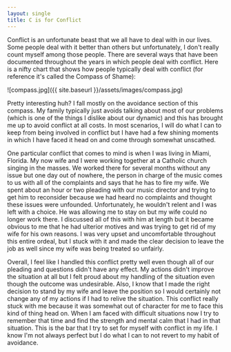 ```yaml
---
layout: single
title: C is for Conflict
---
```

Conflict is an unfortunate beast that we all have to deal with in our lives. Some people deal with it better than others but unfortunately, I don't really count myself among those people. There are several ways that have been documented throughout the years in which people deal with conflict. Here is a nifty chart that shows how people typically deal with conflict (for reference it's called the Compass of Shame):

![compass.jpg]({{ site.baseurl }}/assets/images/compass.jpg)

Pretty interesting huh? I fall mostly on the avoidance section of this compass. My family typically just avoids talking about most of our problems (which is one of the things I dislike about our dynamic) and this has brought me up to avoid conflict at all costs. In most scenarios, I will do what I can to keep from being involved in conflict but I have had a few shining moments in which I have faced it head on and come through somewhat unscathed.

One particular conflict that comes to mind is when I was living in Miami, Florida. My now wife and I were working together at a Catholic church singing in the masses. We worked there for several months without any issue but one day out of nowhere, the person in charge of the music comes to us with all of the complaints and says that he has to fire my wife. We spent about an hour or two pleading with our music director and trying to get him to reconsider because we had heard no complaints and thought these issues were unfounded. Unfortunately, he wouldn't relent and I was left with a choice. He was allowing me to stay on but my wife could no longer work there. I discussed all of this with him at length but it became obvious to me that he had ulterior motives and was trying to get rid of my wife for his own reasons. I was very upset and uncomfortable throughout this entire ordeal, but I stuck with it and made the clear decision to leave the job as well since my wife was being treated so unfairly.

Overall, I feel like I handled this conflict pretty well even though all of our pleading and questions didn't have any effect. My actions didn't improve the situation at all but I felt proud about my handling of the situation even though the outcome was undesirable. Also, I know that I made the right decision to stand by my wife and leave the position so I would certainly not change any of my actions if I had to relive the situation. This conflict really stuck with me because it was somewhat out of character for me to face this kind of thing head on. When I am faced with difficult situations now I try to remember that time and find the strength and mental calm that I had in that situation. This is the bar that I try to set for myself with conflict in my life. I know I'm not always perfect but I do what I can to not revert to my habit of avoidance.
